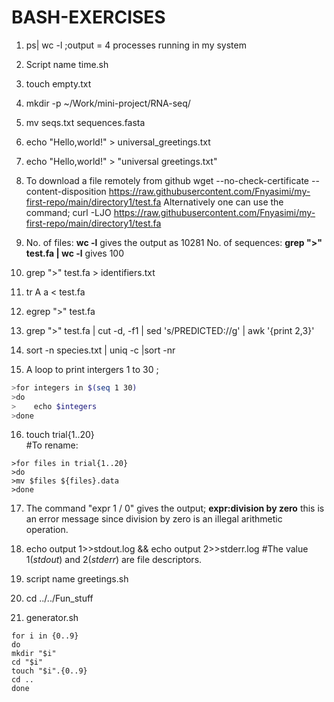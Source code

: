 # BASH-EXERCISES
1. ps| wc -l ;output = 4 processes running in my system

2. Script name time.sh

3. touch empty.txt

4. mkdir -p ~/Work/mini-project/RNA-seq/

5. mv seqs.txt sequences.fasta

6. echo "Hello,world!" > universal_greetings.txt

7. echo "Hello,world!" > "universal greetings.txt"

8. To download a file remotely from github
wget --no-check-certificate --content-disposition
https://raw.githubusercontent.com/Fnyasimi/my-first-repo/main/directory1/test.fa
Alternatively one can use the command;
curl -LJO https://raw.githubusercontent.com/Fnyasimi/my-first-repo/main/directory1/test.fa

9. No. of files: **wc -l** gives the output as 10281
   No. of sequences: **grep ">" test.fa | wc -l** gives 100
  
10. grep ">" test.fa > identifiers.txt
11. tr A a < test.fa
    
12. egrep ">" test.fa

13. grep ">" test.fa | cut -d, -f1 | sed 's/PREDICTED://g' | awk '{print $2,$3}'

14. sort -n species.txt | uniq -c |sort -nr

15. A loop to print intergers 1 to 30 ;
 ```bash
 >for integers in $(seq 1 30)
 >do
 >    echo $integers
 >done
 ```
16. touch trial{1..20}  
#To rename:
```bash=
>for files in trial{1..20}
>do
>mv $files ${files}.data
>done
```
17. The command "expr 1 / 0" gives the output; **expr:division by zero** this is an error message since division by zero is an illegal arithmetic operation.

18. echo output 1>>stdout.log && echo output 2>>stderr.log
#The value 1(*stdout*) and 2(*stderr*) are file descriptors.

19. script name greetings.sh

20. cd ../../Fun_stuff

21. generator.sh
```bash=
for i in {0..9}
do
mkdir "$i"
cd "$i"
touch "$i".{0..9}
cd ..
done
```